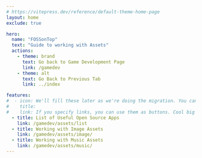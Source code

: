 ```yaml
---
# https://vitepress.dev/reference/default-theme-home-page
layout: home
exclude: true

hero:
  name: "FOSSonTop"
  text: "Guide to working with Assets"
  actions:
    - theme: brand
      text: Go back to Game Development Page
      link: /gamedev
    - theme: alt
      text: Go Back to Previous Tab
      link: ../index

features:
#  - icon: We'll fill these later as we're doing the migration. You can copypaste google fonts svg file contents here and it will work
#    title: 
#    link: If you specify links, you can use them as buttons. Cool big buttons
  - title: List of Useful Open Source Apps
    link: /gamedev/assets/list
  - title: Working with Image Assets
    link: /gamedev/assets/image/
  - title: Working with Music Assets
    link: /gamedev/assets/music/
---
```


